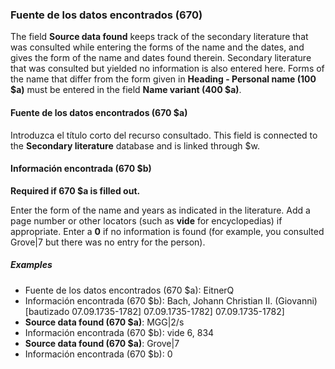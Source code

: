 ### Fuente de los datos encontrados (670)

The field **Source data found** keeps track of the secondary literature that was consulted while entering the forms of the name and the dates, and gives the form of the name and dates found therein. Secondary literature that was consulted but yielded no information is also entered here. Forms of the name that differ from the form given in **Heading - Personal name (100 $a)** must be entered in the field **Name variant (400 $a)**.

#### Fuente de los datos encontrados  (670 $a)

Introduzca el título corto del recurso consultado. This field is connected to the **Secondary literature** database and is linked through $w.

#### Información encontrada (670 $b)

**Required if 670 $a is filled out.**

Enter the form of the name and years as indicated in the literature. Add a page number or other locators (such as **vide** for encyclopedias) if appropriate. Enter a **0** if no information is found (for example, you consulted Grove\|7 but there was no entry for the person).

##### Examples

- Fuente de los datos encontrados (670 $a): EitnerQ
- Información encontrada (670 $b): Bach, Johann Christian II. (Giovanni) [bautizado 07.09.1735-1782] 07.09.1735-1782] 07.09.1735-1782]
- **Source data found (670 $a)**: MGG\|2/s
- Información encontrada (670 $b): vide 6, 834
- **Source data found (670 $a)**: Grove\|7
- Información encontrada (670 $b): 0
